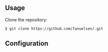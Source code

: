 ﻿## Usage

Clone the repository:

    $ git clone https://github.com/fanuelsen/.git

## Configuration



